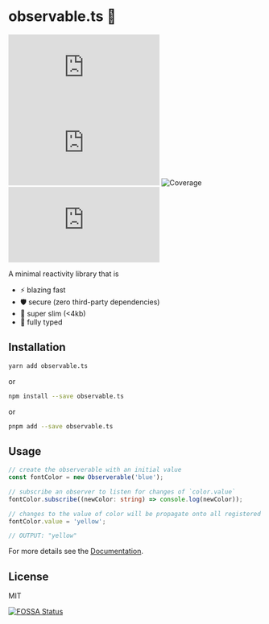 # observable.ts 🐜

![npm](https://img.shields.io/npm/v/observable.ts) ![npm bundle size](https://img.shields.io/bundlephobia/min/observable.ts) ![Coverage](https://img.shields.io/badge/coverage-100%25-green) ![License](https://img.shields.io/github/license/FPurchess/observable.ts)

A minimal reactivity library that is

- ⚡ blazing fast
- 🛡️ secure (zero third-party dependencies)
- 🐜 super slim (<4kb)
- 🔑 fully typed

## Installation

```bash
yarn add observable.ts
```

or

```bash
npm install --save observable.ts
```

or

```bash
pnpm add --save observable.ts
```

## Usage

```ts
// create the observerable with an initial value
const fontColor = new Observerable('blue');

// subscribe an observer to listen for changes of `color.value`
fontColor.subscribe((newColor: string) => console.log(newColor));

// changes to the value of color will be propagate onto all registered observers
fontColor.value = 'yellow';

// OUTPUT: "yellow"
```

For more details see the [Documentation](https://fpurchess.github.io/observable.ts/).

## License

MIT

[![FOSSA Status](https://app.fossa.io/api/projects/git%2Bgithub.com%2FFPurchess%2Fobservable.ts.svg?type=large)](https://app.fossa.io/projects/git%2Bgithub.com%2FFPurchess%2Fobservable.ts?ref=badge_large)

